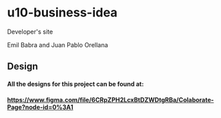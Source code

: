 # u10-business-idea

Developer's site

Emil Babra and Juan Pablo Orellana

## Design
#### All the designs for this project can be found at: 
#### https://www.figma.com/file/6CRpZPH2LcxBtDZWDtgRBa/Colaborate-Page?node-id=0%3A1
